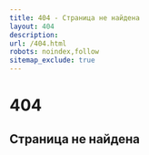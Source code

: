```yaml
---
title: 404 - Страница не найдена
layout: 404
description: 
url: /404.html
robots: noindex,follow
sitemap_exclude: true
---
```


<div class="text-center py-5">
  <h1 class="display-1">404</h1>
  <h2>Страница не найдена</h2>
</div>
